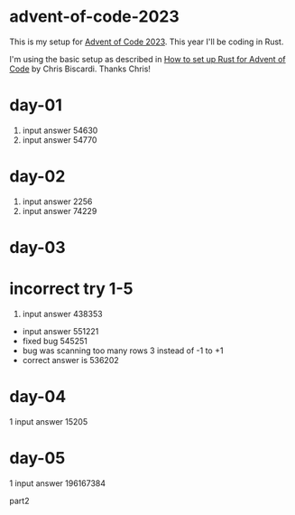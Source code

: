 # advent-of-code-2023

This is my setup for [Advent of Code 2023](https://adventofcode.com/2023).  This year I'll be coding in Rust.

I'm using the basic setup as described in [How to set up Rust for Advent of Code](https://www.youtube.com/watch?app=desktop&v=fEQv-cqzbPg) by Chris Biscardi.  Thanks Chris!


# day-01
1. input answer 54630
2. input answer 54770

# day-02
1. input answer 2256
2. input answer 74229

# day-03
# incorrect try 1-5
1. input answer 438353
- input answer 551221
- fixed bug 545251
- bug was scanning too many rows 3 instead of -1 to +1
- correct answer is 536202 

# day-04
1 input answer 15205

# day-05
1 input answer 196167384

part2
 